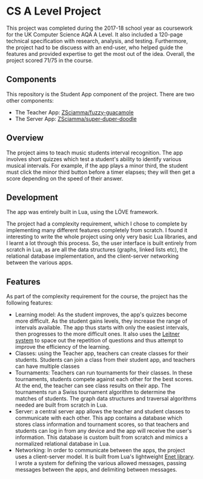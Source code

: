 # CS A Level Project

This project was completed during the 2017-18 school year as coursework for the UK Computer Science AQA A Level. It also included a 120-page technical specification with research, analysis, and testing. Furthermore, the project had to be discuess with an end-user, who helped guide the features and provided expertise to get the most out of the idea. Overall, the project scored 71/75 in the course.

## Components

This repository is the Student App component of the project. There are two other components:

* The Teacher App: [ZSciamma/fuzzy-guacamole](https://github.com/ZSciamma/fuzzy-guacamole)
* The Server App: [ZSciamma/super-duper-doodle](https://github.com/ZSciamma/super-duper-doodle)

## Overview

The project aims to teach music students interval recognition. The app involves short quizzes which test a student's ability to identify various musical intervals. For example, if the app plays a minor third, the student must click the minor third button before a timer elapses; they will then get a score depending on the speed of their answer. 

## Development

The app was entirely built in Lua, using the LÖVE framework. 

The project had a complexity requirement, which I chose to complete by implementing many different features completely from scratch. I found it interesting to write the whole project using only very basic Lua libraries, and I learnt a lot through this process. So, the user interface is built entirely from scratch in Lua, as are all the data structures (graphs, linked lists etc), the relational database implementation, and the client-server networking between the various apps.

## Features

As part of the complexity requirement for the course, the project has the following features:
* Learning model: As the student improves, the app's quizzes become more difficult. As the student gains levels, they increase the range of intervals available. The app thus starts with only the easiest intervals, then progresses to the more difficult ones. It also uses the [Leitner system](https://en.wikipedia.org/wiki/Leitner_system) to space out the repetition of questions and thus attempt to improve the efficiency of the learning.
* Classes: using the Teacher app, teachers can create classes for their students. Students can join a class from their student app, and teachers can have multiple classes
* Tournaments: Teachers can run tournaments for their classes. In these tournaments, students compete against each other for the best scores. At the end, the teacher can see class results on their app. The tournaments run a Swiss tournament algorithm to determine the matches of students. The graph data structures and traversal algorithms needed are built from scratch in Lua.
* Server: a central server app allows the teacher and student classes to communicate with each other. This app contains a database which stores class information and tournament scores, so that teachers and students can log in from any device and the app will receive the user's information. This database is custom built from scratch and mimics a normalized relational database in Lua.
* Networking: In order to communicate between the apps, the project uses a client-server model. It is built from Lua's lightweight [Enet library](https://leafo.net/lua-enet/). I wrote a system for defining the various allowed messages, passing messages between the apps, and delimiting between messages.
